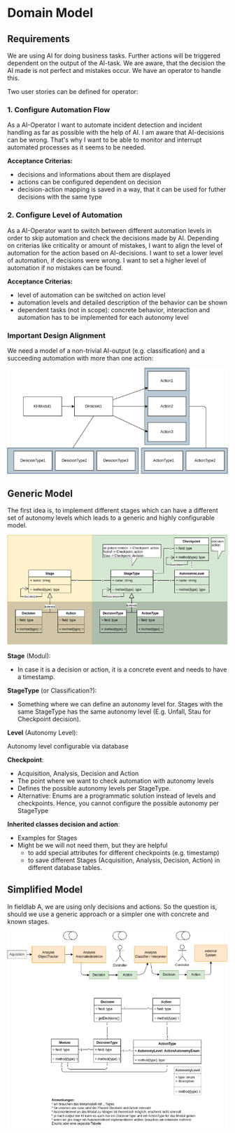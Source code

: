 # Domain Model

## Requirements

We are using AI for doing business tasks. Further actions will be triggered dependent on the output of the AI-task. We are aware, that the decision the AI made is not perfect and mistakes occur. We have an operator to handle this.

Two user stories can be defined for operator:

### 1. Configure Automation Flow

As a AI-Operator I want to automate incident detection and incident handling as far as possible with the help of AI. I am aware that AI-decisions can be wrong. That's why I want to be able to monitor and interrupt automated processes as it seems to be needed.

**Acceptance Criterias:**

* decisions and informations about them are displayed
* actions can be configured dependent on decision
* decision-action mapping is saved in a way, that it can be used for futher decisions with the same type

### 2. Configure Level of Automation

As a AI-Operator want to switch between different automation levels in order to skip automation and check the decisions made by AI. Depending on criterias like criticality or amount of mistakes, I want to align the level of automation for the action based on AI-decisions. I want to set a lower level of automation, if decisions were wrong. I want to set a higher level of automation if no mistakes can be found.

**Acceptance Criterias:**

* level of automation can be switched on action level
* automation levels and detailed description of the behavior can be shown
* dependent tasks (not in scope): concrete behavior, interaction and automation has to be implemented for each autonomy level


### Important Design Alignment

We need a model of a non-trivial AI-output (e.g. classification) and a succeeding automation with more than one action:

![Requirements](./requirements.png)

## Generic Model

The first idea is, to implement different stages which can have a different set of autonomy levels which leads to a generic and highly configurable model.

![domain model autonomy](./generic-model.png)

**Stage** (Modul):

* In case it is a decision or action, it is a concrete event and needs to have a timestamp.

**StageType** (or Classification?):

* Something where we can define an autonomy level for. Stages with the same StageType has the same autonomy level (E.g. Unfall, Stau for Checkpoint decision).

**Level** (Autonomy Level):

Autonomy level configurable via database

**Checkpoint**:

* Acquisition, Analysis, Decision and Action
* The point where we want to check automation with autonomy levels
* Defines the possible autonomy levels per StageType.
* Alternative: Enums are a programmatic solution instead of levels and checkpoints. Hence, you cannot configure the possible autonomy per StageType

**Inherited classes decision and action**:

* Examples for Stages
* Might be we will not need them, but they are helpful
  * to add special attributes for different checkpoints (e.g. timestamp)
  * to save different Stages (Acquisition, Analysis, Decision, Action) in different database tables.

## Simplified Model

In fieldlab A, we are using only decisions and actions. So the question is, should we use a generic approach or a simpler one with concrete and known stages.

![Simplified model](./simplified-model.png)
